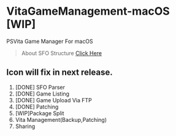 # VitaGameManagement-macOS [WIP]
PSVita Game Manager For macOS

> About SFO Structure [Click Here](http://www.psdevwiki.com/ps3/PARAM.SFO)

## Icon will fix in next release.

1. [DONE] SFO Parser
2. [DONE] Game Listing
3. [DONE] Game Upload Via FTP
4. [DONE] Patching
5. [WIP]Package Split
6. Vita Management(Backup,Patching)
7. Sharing
